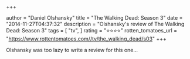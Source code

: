 +++

author = "Daniel Olshansky"
title = "The Walking Dead: Season 3"
date = "2014-11-27T04:37:32"
description = "Olshansky's review of The Walking Dead: Season 3"
tags = [
    "tv",
]
rating = "⭐⭐⭐⭐"
rotten_tomatoes_url = "https://www.rottentomatoes.com//tv/the_walking_dead/s03"
+++

Olshansky was too lazy to write a review for this one...

